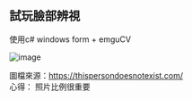 ## 試玩臉部辨視
使用c# windows form + emguCV

![image](https://user-images.githubusercontent.com/42104700/212213151-752ffc96-ecbe-4596-acb8-873cb91319de.png)

圖檔來源：https://thispersondoesnotexist.com/  
心得： 照片比例很重要  
